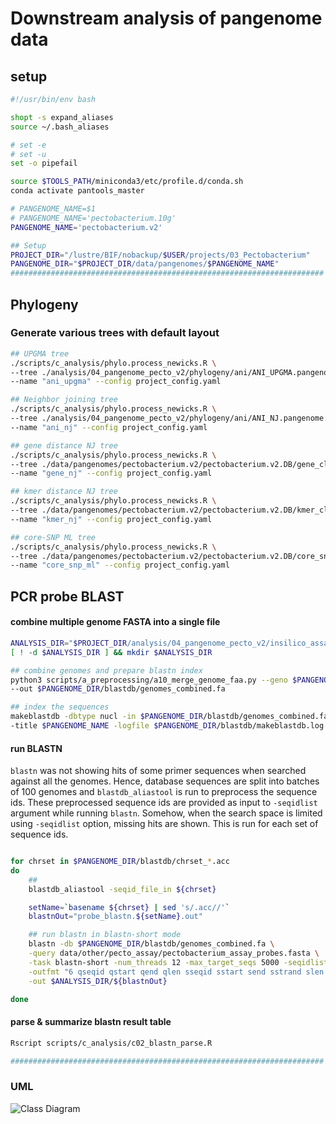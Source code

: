 # Downstream analysis of pangenome data

## setup

```bash
#!/usr/bin/env bash

shopt -s expand_aliases
source ~/.bash_aliases

# set -e
# set -u
set -o pipefail

source $TOOLS_PATH/miniconda3/etc/profile.d/conda.sh
conda activate pantools_master

# PANGENOME_NAME=$1
# PANGENOME_NAME='pectobacterium.10g'
PANGENOME_NAME='pectobacterium.v2'

## Setup
PROJECT_DIR="/lustre/BIF/nobackup/$USER/projects/03_Pectobacterium"
PANGENOME_DIR="$PROJECT_DIR/data/pangenomes/$PANGENOME_NAME"
######################################################################
```

## Phylogeny

### Generate various trees with default layout

```bash
## UPGMA tree
./scripts/c_analysis/phylo.process_newicks.R \
--tree ./analysis/04_pangenome_pecto_v2/phylogeny/ani/ANI_UPGMA.pangenome.newick \
--name "ani_upgma" --config project_config.yaml

## Neighbor joining tree
./scripts/c_analysis/phylo.process_newicks.R \
--tree ./analysis/04_pangenome_pecto_v2/phylogeny/ani/ANI_NJ.pangenome.newick \
--name "ani_nj" --config project_config.yaml

## gene distance NJ tree
./scripts/c_analysis/phylo.process_newicks.R \
--tree ./data/pangenomes/pectobacterium.v2/pectobacterium.v2.DB/gene_classification.100.0/gene_distance.tree \
--name "gene_nj" --config project_config.yaml

## kmer distance NJ tree
./scripts/c_analysis/phylo.process_newicks.R \
--tree ./data/pangenomes/pectobacterium.v2/pectobacterium.v2.DB/kmer_classification.100.0/genome_kmer_distance.tree \
--name "kmer_nj" --config project_config.yaml

## core-SNP ML tree
./scripts/c_analysis/phylo.process_newicks.R \
--tree ./data/pangenomes/pectobacterium.v2/pectobacterium.v2.DB/core_snp_tree/informative.fasta.treefile \
--name "core_snp_ml" --config project_config.yaml

```

## PCR probe BLAST

#### combine multiple genome FASTA into a single file

```bash
ANALYSIS_DIR="$PROJECT_DIR/analysis/04_pangenome_pecto_v2/insilico_assay"
[ ! -d $ANALYSIS_DIR ] && mkdir $ANALYSIS_DIR

## combine genomes and prepare blastn index
python3 scripts/a_preprocessing/a10_merge_genome_faa.py --geno $PANGENOME_DIR/genomes_fa.list \
--out $PANGENOME_DIR/blastdb/genomes_combined.fa

## index the sequences
makeblastdb -dbtype nucl -in $PANGENOME_DIR/blastdb/genomes_combined.fa -parse_seqids \
-title $PANGENOME_NAME -logfile $PANGENOME_DIR/blastdb/makeblastdb.log

```

#### run BLASTN

`blastn` was not showing hits of some primer sequences when searched against all the genomes.
Hence, database sequences are split into batches of 100 genomes and `blastdb_aliastool` is 
run to preprocess the sequence ids. These preprocessed sequence ids are provided
as input to `-seqidlist ` argument while running `blastn`. Somehow, when the search
space is limited using `-seqidlist` option, missing hits are shown. This is run for
each set of sequence ids.

```bash

for chrset in $PANGENOME_DIR/blastdb/chrset_*.acc
do
    ##
    blastdb_aliastool -seqid_file_in ${chrset}

    setName=`basename ${chrset} | sed 's/.acc//'`
    blastnOut="probe_blastn.${setName}.out"

    ## run blastn in blastn-short mode
    blastn -db $PANGENOME_DIR/blastdb/genomes_combined.fa \
    -query data/other/pecto_assay/pectobacterium_assay_probes.fasta \
    -task blastn-short -num_threads 12 -max_target_seqs 5000 -seqidlist ${chrset}.bsl \
    -outfmt "6 qseqid qstart qend qlen sseqid sstart send sstrand slen pident length mismatch qcovs gapopen evalue bitscore" \
    -out $ANALYSIS_DIR/${blastnOut}

done


```

#### parse & summarize blastn result table

```bash
Rscript scripts/c_analysis/c02_blastn_parse.R

######################################################################
```

### UML 

![Class Diagram](http://www.plantuml.com/plantuml/proxy?src=https://raw.githubusercontent.com/Zingam/Markdown-Document-UML-Use-Test/master/UML/Instance.puml)

